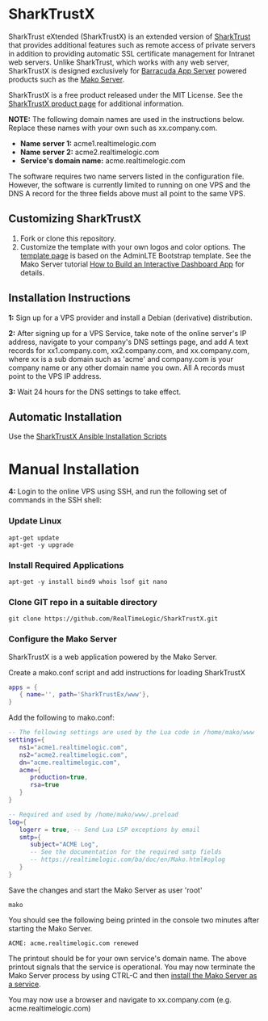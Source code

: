 # SharkTrustX

SharkTrust eXtended (SharkTrustX) is an extended version of [SharkTrust](https://github.com/RealTimeLogic/SharkTrust) that provides additional features such as remote access of private servers in addition to providing automatic SSL certificate management for Intranet web servers. Unlike SharkTrust, which works with any web server, SharkTrustX is designed exclusively for [Barracuda App Server](https://realtimelogic.com/products/barracuda-application-server/) powered products such as the [Mako Server](https://makoserver.net/).

SharkTrustX is a free product released under the MIT License. See the [SharkTrustX product page](https://realtimelogic.com/products/SharkTrustX/) for additional information.

**NOTE:** The following domain names are used in the instructions below. Replace these names with your own such as xx.company.com.

* **Name server 1:** acme1.realtimelogic.com
* **Name server 2:** acme2.realtimelogic.com
* **Service's domain name:** acme.realtimelogic.com

The software requires two name servers listed in the configuration file. However, the software is currently limited to running on one VPS and the DNS A record for the three fields above must all point to the same VPS.

## Customizing SharkTrustX

1. Fork or clone this repository.
2. Customize the template with your own logos and color options. The [template page](www/.lua/www/template.lsp) is based on the  AdminLTE Bootstrap template. See the Mako Server tutorial [How to Build an Interactive Dashboard App](https://makoserver.net/articles/How-to-Build-an-Interactive-Dashboard-App) for details.


## Installation Instructions

**1:** Sign up for a VPS provider and install a Debian (derivative) distribution.

**2:** After signing up for a VPS Service, take note of the online server's IP address, navigate to your company's DNS settings page, and add A text records for xx1.company.com, xx2.company.com, and xx.company.com, where xx is a sub domain such as 'acme' and company.com is your company name or any other domain name you own. All A records must point to the VPS IP address.

**3:** Wait 24 hours for the DNS settings to take effect.

## Automatic Installation

Use the [SharkTrustX Ansible Installation Scripts](https://github.com/RealTimeLogic/SharkTrustXInstaller)

# Manual Installation

**4:** Login to the online VPS using SSH, and run the following set of commands in the SSH shell:

### Update Linux
```console
apt-get update
apt-get -y upgrade
```

### Install Required Applications
```console
apt-get -y install bind9 whois lsof git nano
```

### Clone GIT repo in a suitable directory
```console
git clone https://github.com/RealTimeLogic/SharkTrustX.git
```

### Configure the Mako Server

SharkTrustX is a web application powered by the Mako Server.

Create a mako.conf script and add instructions for loading SharkTrustX

```lua
apps = {
   { name='', path='SharkTrustEx/www'},
}
```

Add the following to mako.conf:


```lua
-- The following settings are used by the Lua code in /home/mako/www
settings={
   ns1="acme1.realtimelogic.com",
   ns2="acme2.realtimelogic.com",
   dn="acme.realtimelogic.com",
   acme={
      production=true,
      rsa=true
   }
}

-- Required and used by /home/mako/www/.preload
log={
   logerr = true, -- Send Lua LSP exceptions by email
   smtp={
      subject="ACME Log",
      -- See the documentation for the required smtp fields
      -- https://realtimelogic.com/ba/doc/en/Mako.html#oplog
   }
}
```
Save the changes and start the Mako Server as user 'root'

```console
mako
```
You should see the following being printed in the console two minutes after starting the Mako Server.

```console
ACME: acme.realtimelogic.com renewed
```
The printout should be for your own service's domain name. The above printout signals that the service is operational. You may now terminate the Mako Server process by using CTRL-C and then [install the Mako Server as a service](https://makoserver.net/articles/Installing-Mako-Server-as-a-Service-on-Linux).

You may now use a browser and navigate to xx.company.com (e.g. acme.realtimelogic.com)
